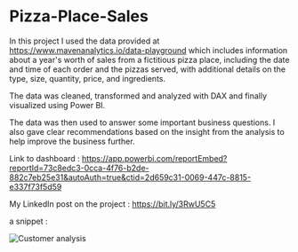 # Pizza-Place-Sales
In this project I used the data provided at https://www.mavenanalytics.io/data-playground which includes information about a year's worth of sales from a fictitious pizza place, including the date and time of each order and the pizzas served, with additional details on the type, size, quantity, price, and ingredients.

The data was cleaned, transformed and analyzed with DAX and finally visualized using Power BI.

The data was then used to answer some important business questions. I also gave clear recommendations based on the insight from the analysis to help improve the business further.

Link to dashboard : https://app.powerbi.com/reportEmbed?reportId=73c8edc3-0cca-4f76-b2de-882c7eb25e31&autoAuth=true&ctid=2d659c31-0069-447c-8815-e337f73f5d59

My LinkedIn post on the project : https://bit.ly/3RwU5C5

a snippet :

![Customer analysis](https://user-images.githubusercontent.com/93451988/216917420-a4d496d6-a651-46a9-bfb5-ce12fe40edf8.png)

